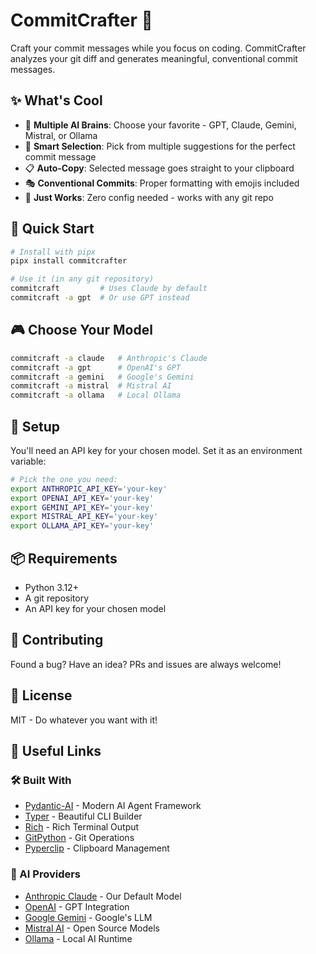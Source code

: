 # CommitCrafter 🎨

Craft your commit messages while you focus on coding. CommitCrafter analyzes your git diff and generates meaningful, conventional commit messages.

## ✨ What's Cool

- 🤖 **Multiple AI Brains**: Choose your favorite - GPT, Claude, Gemini, Mistral, or Ollama
- 🎯 **Smart Selection**: Pick from multiple suggestions for the perfect commit message  
- 📋 **Auto-Copy**: Selected message goes straight to your clipboard
- 🎭 **Conventional Commits**: Proper formatting with emojis included
- 🔌 **Just Works**: Zero config needed - works with any git repo

## 🚀 Quick Start

```bash
# Install with pipx
pipx install commitcrafter

# Use it (in any git repository)
commitcraft         # Uses Claude by default
commitcraft -a gpt  # Or use GPT instead
```

## 🎮 Choose Your Model

```bash
commitcraft -a claude   # Anthropic's Claude
commitcraft -a gpt      # OpenAI's GPT
commitcraft -a gemini   # Google's Gemini
commitcraft -a mistral  # Mistral AI
commitcraft -a ollama   # Local Ollama
```

## 🔑 Setup

You'll need an API key for your chosen model. Set it as an environment variable:

```bash
# Pick the one you need:
export ANTHROPIC_API_KEY='your-key'
export OPENAI_API_KEY='your-key'
export GEMINI_API_KEY='your-key'
export MISTRAL_API_KEY='your-key'
export OLLAMA_API_KEY='your-key'
```

## 📦 Requirements

- Python 3.12+
- A git repository
- An API key for your chosen model

## 🤝 Contributing

Found a bug? Have an idea? PRs and issues are always welcome!

## 📝 License

MIT - Do whatever you want with it!

## 🔗 Useful Links

### 🛠️ Built With
- [Pydantic-AI](https://github.com/pydantic/pydantic-ai) - Modern AI Agent Framework
- [Typer](https://typer.tiangolo.com/) - Beautiful CLI Builder
- [Rich](https://github.com/Textualize/rich) - Rich Terminal Output
- [GitPython](https://github.com/gitpython-developers/GitPython) - Git Operations
- [Pyperclip](https://github.com/asweigart/pyperclip) - Clipboard Management

### 🤖 AI Providers
- [Anthropic Claude](https://www.anthropic.com/) - Our Default Model
- [OpenAI](https://openai.com/) - GPT Integration
- [Google Gemini](https://gemini.google.com/) - Google's LLM
- [Mistral AI](https://mistral.ai/) - Open Source Models
- [Ollama](https://github.com/jmorganca/ollama) - Local AI Runtime


